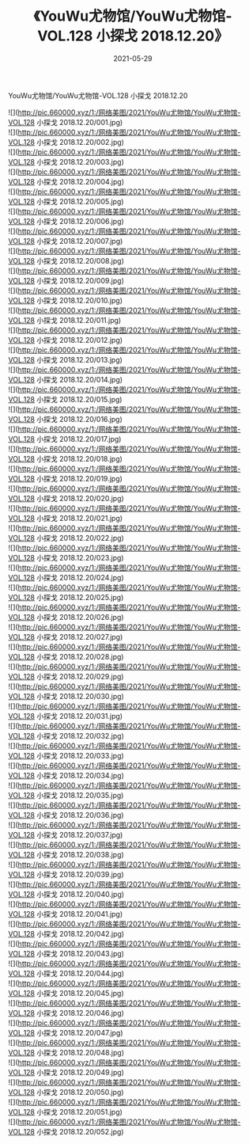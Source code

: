 ﻿---
layout: post
title:  《YouWu尤物馆/YouWu尤物馆-VOL.128 小探戈 2018.12.20》
date:   2021-05-29
img: http://pic.660000.xyz/1:/网络美图/2021/YouWu尤物馆/YouWu尤物馆-VOL.128 小探戈 2018.12.20/000.jpg
categories: [美女, 清纯, 唯美]
---

YouWu尤物馆/YouWu尤物馆-VOL.128 小探戈 2018.12.20

 ![](http://pic.660000.xyz/1:/网络美图/2021/YouWu尤物馆/YouWu尤物馆-VOL.128 小探戈 2018.12.20/001.jpg) <br>![](http://pic.660000.xyz/1:/网络美图/2021/YouWu尤物馆/YouWu尤物馆-VOL.128 小探戈 2018.12.20/002.jpg) <br>![](http://pic.660000.xyz/1:/网络美图/2021/YouWu尤物馆/YouWu尤物馆-VOL.128 小探戈 2018.12.20/003.jpg) <br>![](http://pic.660000.xyz/1:/网络美图/2021/YouWu尤物馆/YouWu尤物馆-VOL.128 小探戈 2018.12.20/004.jpg) <br>![](http://pic.660000.xyz/1:/网络美图/2021/YouWu尤物馆/YouWu尤物馆-VOL.128 小探戈 2018.12.20/005.jpg) <br>![](http://pic.660000.xyz/1:/网络美图/2021/YouWu尤物馆/YouWu尤物馆-VOL.128 小探戈 2018.12.20/006.jpg) <br>![](http://pic.660000.xyz/1:/网络美图/2021/YouWu尤物馆/YouWu尤物馆-VOL.128 小探戈 2018.12.20/007.jpg) <br>![](http://pic.660000.xyz/1:/网络美图/2021/YouWu尤物馆/YouWu尤物馆-VOL.128 小探戈 2018.12.20/008.jpg) <br>![](http://pic.660000.xyz/1:/网络美图/2021/YouWu尤物馆/YouWu尤物馆-VOL.128 小探戈 2018.12.20/009.jpg) <br>![](http://pic.660000.xyz/1:/网络美图/2021/YouWu尤物馆/YouWu尤物馆-VOL.128 小探戈 2018.12.20/010.jpg) <br>![](http://pic.660000.xyz/1:/网络美图/2021/YouWu尤物馆/YouWu尤物馆-VOL.128 小探戈 2018.12.20/011.jpg) <br>![](http://pic.660000.xyz/1:/网络美图/2021/YouWu尤物馆/YouWu尤物馆-VOL.128 小探戈 2018.12.20/012.jpg) <br>![](http://pic.660000.xyz/1:/网络美图/2021/YouWu尤物馆/YouWu尤物馆-VOL.128 小探戈 2018.12.20/013.jpg) <br>![](http://pic.660000.xyz/1:/网络美图/2021/YouWu尤物馆/YouWu尤物馆-VOL.128 小探戈 2018.12.20/014.jpg) <br>![](http://pic.660000.xyz/1:/网络美图/2021/YouWu尤物馆/YouWu尤物馆-VOL.128 小探戈 2018.12.20/015.jpg) <br>![](http://pic.660000.xyz/1:/网络美图/2021/YouWu尤物馆/YouWu尤物馆-VOL.128 小探戈 2018.12.20/016.jpg) <br>![](http://pic.660000.xyz/1:/网络美图/2021/YouWu尤物馆/YouWu尤物馆-VOL.128 小探戈 2018.12.20/017.jpg) <br>![](http://pic.660000.xyz/1:/网络美图/2021/YouWu尤物馆/YouWu尤物馆-VOL.128 小探戈 2018.12.20/018.jpg) <br>![](http://pic.660000.xyz/1:/网络美图/2021/YouWu尤物馆/YouWu尤物馆-VOL.128 小探戈 2018.12.20/019.jpg) <br>![](http://pic.660000.xyz/1:/网络美图/2021/YouWu尤物馆/YouWu尤物馆-VOL.128 小探戈 2018.12.20/020.jpg) <br>![](http://pic.660000.xyz/1:/网络美图/2021/YouWu尤物馆/YouWu尤物馆-VOL.128 小探戈 2018.12.20/021.jpg) <br>![](http://pic.660000.xyz/1:/网络美图/2021/YouWu尤物馆/YouWu尤物馆-VOL.128 小探戈 2018.12.20/022.jpg) <br>![](http://pic.660000.xyz/1:/网络美图/2021/YouWu尤物馆/YouWu尤物馆-VOL.128 小探戈 2018.12.20/023.jpg) <br>![](http://pic.660000.xyz/1:/网络美图/2021/YouWu尤物馆/YouWu尤物馆-VOL.128 小探戈 2018.12.20/024.jpg) <br>![](http://pic.660000.xyz/1:/网络美图/2021/YouWu尤物馆/YouWu尤物馆-VOL.128 小探戈 2018.12.20/025.jpg) <br>![](http://pic.660000.xyz/1:/网络美图/2021/YouWu尤物馆/YouWu尤物馆-VOL.128 小探戈 2018.12.20/026.jpg) <br>![](http://pic.660000.xyz/1:/网络美图/2021/YouWu尤物馆/YouWu尤物馆-VOL.128 小探戈 2018.12.20/027.jpg) <br>![](http://pic.660000.xyz/1:/网络美图/2021/YouWu尤物馆/YouWu尤物馆-VOL.128 小探戈 2018.12.20/028.jpg) <br>![](http://pic.660000.xyz/1:/网络美图/2021/YouWu尤物馆/YouWu尤物馆-VOL.128 小探戈 2018.12.20/029.jpg) <br>![](http://pic.660000.xyz/1:/网络美图/2021/YouWu尤物馆/YouWu尤物馆-VOL.128 小探戈 2018.12.20/030.jpg) <br>![](http://pic.660000.xyz/1:/网络美图/2021/YouWu尤物馆/YouWu尤物馆-VOL.128 小探戈 2018.12.20/031.jpg) <br>![](http://pic.660000.xyz/1:/网络美图/2021/YouWu尤物馆/YouWu尤物馆-VOL.128 小探戈 2018.12.20/032.jpg) <br>![](http://pic.660000.xyz/1:/网络美图/2021/YouWu尤物馆/YouWu尤物馆-VOL.128 小探戈 2018.12.20/033.jpg) <br>![](http://pic.660000.xyz/1:/网络美图/2021/YouWu尤物馆/YouWu尤物馆-VOL.128 小探戈 2018.12.20/034.jpg) <br>![](http://pic.660000.xyz/1:/网络美图/2021/YouWu尤物馆/YouWu尤物馆-VOL.128 小探戈 2018.12.20/035.jpg) <br>![](http://pic.660000.xyz/1:/网络美图/2021/YouWu尤物馆/YouWu尤物馆-VOL.128 小探戈 2018.12.20/036.jpg) <br>![](http://pic.660000.xyz/1:/网络美图/2021/YouWu尤物馆/YouWu尤物馆-VOL.128 小探戈 2018.12.20/037.jpg) <br>![](http://pic.660000.xyz/1:/网络美图/2021/YouWu尤物馆/YouWu尤物馆-VOL.128 小探戈 2018.12.20/038.jpg) <br>![](http://pic.660000.xyz/1:/网络美图/2021/YouWu尤物馆/YouWu尤物馆-VOL.128 小探戈 2018.12.20/039.jpg) <br>![](http://pic.660000.xyz/1:/网络美图/2021/YouWu尤物馆/YouWu尤物馆-VOL.128 小探戈 2018.12.20/040.jpg) <br>![](http://pic.660000.xyz/1:/网络美图/2021/YouWu尤物馆/YouWu尤物馆-VOL.128 小探戈 2018.12.20/041.jpg) <br>![](http://pic.660000.xyz/1:/网络美图/2021/YouWu尤物馆/YouWu尤物馆-VOL.128 小探戈 2018.12.20/042.jpg) <br>![](http://pic.660000.xyz/1:/网络美图/2021/YouWu尤物馆/YouWu尤物馆-VOL.128 小探戈 2018.12.20/043.jpg) <br>![](http://pic.660000.xyz/1:/网络美图/2021/YouWu尤物馆/YouWu尤物馆-VOL.128 小探戈 2018.12.20/044.jpg) <br>![](http://pic.660000.xyz/1:/网络美图/2021/YouWu尤物馆/YouWu尤物馆-VOL.128 小探戈 2018.12.20/045.jpg) <br>![](http://pic.660000.xyz/1:/网络美图/2021/YouWu尤物馆/YouWu尤物馆-VOL.128 小探戈 2018.12.20/046.jpg) <br>![](http://pic.660000.xyz/1:/网络美图/2021/YouWu尤物馆/YouWu尤物馆-VOL.128 小探戈 2018.12.20/047.jpg) <br>![](http://pic.660000.xyz/1:/网络美图/2021/YouWu尤物馆/YouWu尤物馆-VOL.128 小探戈 2018.12.20/048.jpg) <br>![](http://pic.660000.xyz/1:/网络美图/2021/YouWu尤物馆/YouWu尤物馆-VOL.128 小探戈 2018.12.20/049.jpg) <br>![](http://pic.660000.xyz/1:/网络美图/2021/YouWu尤物馆/YouWu尤物馆-VOL.128 小探戈 2018.12.20/050.jpg) <br>![](http://pic.660000.xyz/1:/网络美图/2021/YouWu尤物馆/YouWu尤物馆-VOL.128 小探戈 2018.12.20/051.jpg) <br>![](http://pic.660000.xyz/1:/网络美图/2021/YouWu尤物馆/YouWu尤物馆-VOL.128 小探戈 2018.12.20/052.jpg) <br>